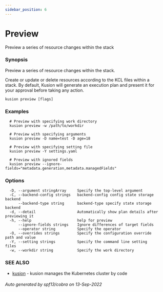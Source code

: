 ```yaml
---
sidebar_position: 6
---
```

# Preview

Preview a series of resource changes within the stack

### Synopsis

Preview a series of resource changes within the stack.

Create or update or delete resources according to the KCL files within a stack. By default, Kusion will generate an execution plan and present it for your approval before taking any action.

```
kusion preview [flags]
```

### Examples

```
  # Preview with specifying work directory
  kusion preview -w /path/to/workdir
  
  # Preview with specifying arguments
  kusion preview -D name=test -D age=18
  
  # Preview with specifying setting file
  kusion preview -Y settings.yaml
  
  # Preview with ignored fields
  kusion preview --ignore-fields="metadata.generation,metadata.managedFields"
```

### Options

```
  -D, --argument stringArray     Specify the top-level argument
  -C, --backend-config strings   backend-config config state storage backend
      --backend-type string      backend-type specify state storage backend
  -d, --detail                   Automatically show plan details after previewing it
  -h, --help                     help for preview
      --ignore-fields strings    Ignore differences of target fields
      --operator string          Specify the operator
  -O, --overrides strings        Specify the configuration override path and value
  -Y, --setting strings          Specify the command line setting files
  -w, --workdir string           Specify the work directory
```

### SEE ALSO

* [kusion](./overview.md) - kusion manages the Kubernetes cluster by code

###### Auto generated by spf13/cobra on 13-Sep-2022
